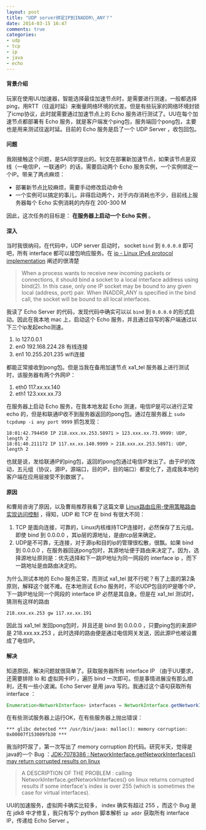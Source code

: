 ```yaml
---
layout: post
title: "UDP server绑定IP到INADDR\_ANY？"
date: 2014-03-15 16:47
comments: true
categories: 
- udp
- tcp
- ip
- java
- echo
---
```


#### 背景介绍

玩家在使用UU加速器，智能选择最佳加速节点时，是需要进行测速，一般都选择ping，用RTT（往返时延）来衡量网络环境的优差。但是有些玩家的网络环境封锁了icmp协议，此时就需要通过加速节点上的 Echo 服务进行测试了。UU在每个加速节点都部署有 Echo 服务，就是客户端发个ping包，服务端回个pong包，主要也是用来测试往返时延。目前的 Echo 服务是启了一个 UDP Server ，收包回包。

#### 问题

我刚接触这个问题，是SA同学提出的。钊文在部署新加速节点，如果该节点是双线（一电信IP，一联通IP）的话，需要启动两个 Echo 服务实例，一个实例绑定一个IP。带来了两点麻烦：

* 部署新节点比较麻烦，需要手动修改启动命令
* 一个实例可以搞定的事儿，非得启动两个，对于内存消耗也不少，目前线上服务器每个 Echo 实例消耗的内存在 200-300 M

因此，这次任务的目标是： **在服务器上启动一个 Echo 实例** 。

#### 深入

当时我很纳闷，在代码中，UDP server 启动时， socket `bind` 到 `0.0.0.0` 即可吧，所有 interface 都可以接包响应服务。在 [ip - Linux IPv4 protocol implementation](http://man7.org/linux/man-pages/man7/ip.7.html) 阐述的很清楚

> When a process wants to receive new incoming packets or connections,
> it should bind a socket to a local interface address using bind(2).
> In this case, only one IP socket may be bound to any given local
> (address, port) pair.  When INADDR\_ANY is specified in the bind call,
> the socket will be bound to all local interfaces.

我读了 Echo Server 的代码，发现代码中确实可以以 `bind` 到 `0.0.0.0` 的形式启动。因此在我本地 mac 上，启动这个 Echo 服务，并且通过自写的客户端通过以下三个ip发起echo测速。

1. lo 127.0.0.1
2. en0 192.168.224.28 有线连接
3. en1 10.255.201.235 wifi连接

都能正常接收到pong包。但是当我在备用加速节点 xa1\_tel 服务器上进行测试时，该服务器有两个外网IP：

1. eth0 117.xx.xx.140
2. eth1 123.xxx.xx.73

在服务器上启动 Echo 服务，在我本地发起 Echo 测速，电信IP是可以进行正常 echo 的，但是和联通IP收不到服务器返回的pong包。通过在服务器上 `sudo tcpdump -i any port 9999` 抓包发现：

~~~~ shell
18:01:42.794450 IP 218.xxx.xx.253.58971 > 123.xxx.xx.73.9999: UDP, length 2
18:01:40.211172 IP 117.xx.xx.140.9999 > 218.xxx.xx.253.58971: UDP, length 2
~~~~

也就是说，发给联通IP的ping包，返回的pong包通过电信IP发出了。由于IP的改动，五元组（协议，源IP，源端口，目的IP，目的端口）都变化了，造成我本地的客户端在应用层接受不到数据了。

#### 原因

和曹局咨询了原因，以及曹局推荐我看了这篇文章 [Linux路由应用-使用策略路由实现访问控制](http://www.oschina.net/question/234345_47473) ，得知，UDP 和 TCP 在 bind 有很大不同：

1. TCP 是面向连接，可靠的，Linux内核维持TCP连接时，必然保存了五元组。即使 bind 到 0.0.0.0 ，其ip层的源地址，是由tcp层来确定。
2. UDP是不可靠，无连接，对于源ip和目的ip的管理很松散，很飘。如果 bind 到 0.0.0.0 ，在服务器回送pong包时，其源地址便于路由来决定了。因为，选择源地址原则是：优先选择和下一跳IP地址为同一网段的 interface ip ，而下一跳地址是由路由决定的。

为什么测试本地的 Echo 服务正常，而测试 xa1\_tel 就不行呢？有了上面的第2条原则，解释这个就不难。在本地测试 Echo 服务时，不论UDP包目的IP是哪个IP，下一跳IP地址同一个网段的 interface IP 必然是其自身。但是在 xa1\_tel 测试时，猜测有这样的路由

~~~~ shell
218.xxx.xx.253 gw 117.xx.xx.191
~~~~

因此当 xa1\_tel 发回pong包时，并且还是 bind 到 0.0.0.0 ，只要ping包的来源IP是 218.xxx.xx.253 ，此时选择的路由便是通过电信网关发送，因此源IP也被设置成了电信IP。

#### 解决

知道原因，解决问题就很简单了。获取服务器所有 interface IP （由于UU要求，还需要排除 lo 和 虚拟网卡IP），遍历 bind 一次即可。但是事情进展没有那么顺利，还有一些小波澜。Echo Server 是用 java 写的。我通过这个语句获取所有 interface ：

~~~~ java
Enumeration<NetworkInterface> interfaces = NetworkInterface.getNetworkInterfaces();
~~~~
    
在有些测试服务器上运行OK，在有些服务器上抛出错误：

~~~~ shell
*** glibc detected *** /usr/bin/java: malloc(): memory corruption: 0x00007f153009fb30 ***
~~~~
    
我当时吓尿了，第一次写出了 memory corruption 的代码。研究半天，觉得是java的一个 Bug ：[JDK-7078386 : NetworkInterface.getNetworkInterfaces() may return corrupted results on linux](http://bugs.java.com/bugdatabase/view_bug.do?bug_id=7078386) 

> A DESCRIPTION OF THE PROBLEM :
> calling NetworkInterface.getNetworkInterfaces() on linux returns corrupted results if some interface's index is over 255 (which is sometimes the case for virtual interfaces).

UU的加速服务，虚拟网卡确实比较多， index 确实有超过 255 ，而这个 Bug 是在 jdk8 中才修复，我只有写个 python 脚本解析 `ip addr` 获取所有 interface IP，传递给 Echo Server 。
